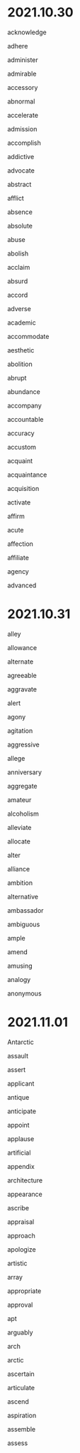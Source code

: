 # 2021.10.30

acknowledge

adhere

administer

admirable

accessory

abnormal

accelerate

admission

accomplish

addictive

advocate

abstract

afflict

absence

absolute

abuse

abolish

acclaim

absurd

accord

adverse

academic

accommodate

aesthetic

abolition

abrupt

abundance

accompany

accountable

accuracy

accustom

acquaint

acquaintance

acquisition

activate

affirm

acute

affection

affiliate

agency

advanced

# 2021.10.31

alley

allowance

alternate

agreeable

aggravate

alert

agony

agitation

aggressive

allege

anniversary

aggregate

amateur

alcoholism

alleviate

allocate

alter

alliance

ambition

alternative

ambassador

ambiguous

ample

amend

amusing

analogy

anonymous

# 2021.11.01

Antarctic

assault

assert

applicant

antique

anticipate

appoint

applause

artificial

appendix

architecture

appearance

ascribe

appraisal

approach

apologize

artistic

array

appropriate

approval

apt

arguably

arch

arctic

ascertain

articulate

ascend

aspiration

assemble

assess

